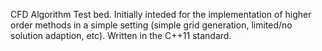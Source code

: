 CFD Algorithm Test bed.   Initially inteded for the implementation of higher order methods in a simple setting (simple grid generation, limited/no solution adaption, etc).  Written in the C++11 standard.   
